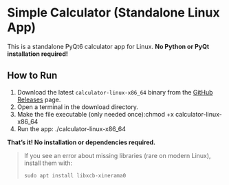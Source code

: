 # Simple Calculator (Standalone Linux App)

This is a standalone PyQt6 calculator app for Linux.
**No Python or PyQt installation required!**

## How to Run

1. Download the latest `calculator-linux-x86_64` binary from the [GitHub Releases](https://github.com/yourusername/your-repo-name/releases) page.
2. Open a terminal in the download directory.
3. Make the file executable (only needed once):chmod +x calculator-linux-x86_64
4. Run the app: ./calculator-linux-x86_64

**That’s it! No installation or dependencies required.**

> If you see an error about missing libraries (rare on modern Linux), install them with:
> ```
> sudo apt install libxcb-xinerama0
> ```

